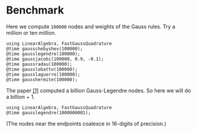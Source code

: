 # Benchmark

Here we compute `100000` nodes and weights of the Gauss rules.
Try a million or ten million.

```@repl
using LinearAlgebra, FastGaussQuadrature
@time gausschebyshev(100000);
@time gausslegendre(100000);
@time gaussjacobi(100000, 0.9, -0.1);
@time gaussradau(100000);
@time gausslobatto(100000);
@time gausslaguerre(100000);
@time gausshermite(100000);
```

The paper [[1]](http://epubs.siam.org/doi/abs/10.1137/140954969) computed a billion Gauss-Legendre nodes.
So here we will do a billion + 1.

```@repl
using LinearAlgebra, FastGaussQuadrature
@time gausslegendre(1000000001);
```

(The nodes near the endpoints coalesce in 16-digits of precision.)
